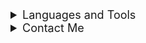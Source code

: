 <details>
  <summary style="cursor: pointer; font-size: 18px;">Languages and Tools</summary>
  <div style="display: inline-block; margin-top: 10px;">
    <img width="48" height="48" src="https://img.icons8.com/glassmorphism/48/database.png" alt="database"/>
    <img width="48" height="48" src="https://img.icons8.com/fluency/48/r-project.png" alt="r-project"/>
    <img width="48" height="48" src="https://img.icons8.com/fluency/48/mysql-logo.png" alt="mysql-logo"/>
    <img width="48" height="48" src="https://img.icons8.com/color/48/tableau-software.png" alt="tableau-software"/>
    <img width="48" height="48" src="https://img.icons8.com/fluency/48/python.png" alt="python"/>
    <img width="48" height="48" src="https://img.icons8.com/color/48/pycharm--v2.png" alt="pycharm--v2"/>
    <img width="48" height="48" src="https://img.icons8.com/color/48/visual-studio-code-2019.png" alt="visual-studio-code-2019"/>
    <img width="48" height="48" src="https://img.icons8.com/color/48/css3.png" alt="css3"/>
    <img width="48" height="48" src="https://img.icons8.com/color/48/html-5--v1.png" alt="html-5--v1"/>
    <img width="48" height="48" src="https://img.icons8.com/fluency/48/java-coffee-cup-logo.png" alt="java-coffee-cup-logo"/>
    <img width="64" height="64" src="https://img.icons8.com/nolan/64/php--v2.png" alt="php--v2"/>
    <img width="48" height="48" src="https://img.icons8.com/color/48/figma--v1.png" alt="figma--v1"/>
    <img width="48" height="48" src="https://img.icons8.com/color/48/moodle.png" alt="moodle"/>
  </div>
</details>
<details>
  <summary style="cursor: pointer; font-size: 18px;">Contact Me</summary>
  <div style="display: inline-block; margin-top: 10px;">
<div> 
  <a href="mailto:raissaalvimt@gmail.com" target="_blank">
    <img src="https://img.shields.io/badge/Gmail-D14836?style=for-the-badge&logo=gmail&logoColor=white" target="_blank">
  </a>
  <a href="https://www.linkedin.com/in/raissaalvimt/" target="_blank">
    <img src="https://img.shields.io/badge/-LinkedIn-%230077B5?style=for-the-badge&logo=linkedin&logoColor=white" target="_blank">
  </a> 
  <a href="https://wa.me/5561996781714" target="_blank">
    <img src="https://img.shields.io/badge/WhatsApp-%2325D366?style=for-the-badge&logo=whatsapp&logoColor=white" target="_blank">
  </a>
  <a href="./curriculo.pdf" target="_blank">
    <img src="https://img.shields.io/badge/Curr%C3%ADculo-PDF-blue?style=for-the-badge" target="_blank">
  </a>
</div>

